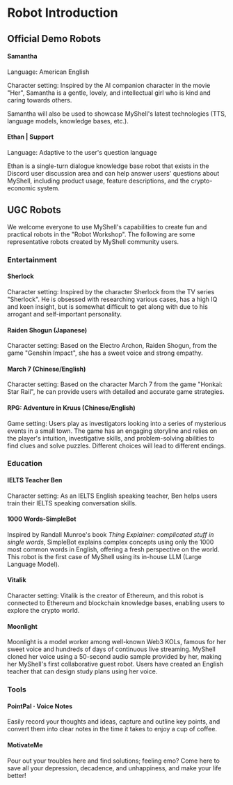# Robot Introduction

## Official Demo Robots

#### Samantha

Language: American English

Character setting: Inspired by the AI companion character in the movie "Her", Samantha is a gentle, lovely, and intellectual girl who is kind and caring towards others.

Samantha will also be used to showcase MyShell's latest technologies (TTS, language models, knowledge bases, etc.).

#### Ethan | Support

Language: Adaptive to the user's question language

Ethan is a single-turn dialogue knowledge base robot that exists in the Discord user discussion area and can help answer users' questions about MyShell, including product usage, feature descriptions, and the crypto-economic system.

## UGC Robots

We welcome everyone to use MyShell's capabilities to create fun and practical robots in the "Robot Workshop". The following are some representative robots created by MyShell community users.

### Entertainment

#### Sherlock

Character setting: Inspired by the character Sherlock from the TV series "Sherlock". He is obsessed with researching various cases, has a high IQ and keen insight, but is somewhat difficult to get along with due to his arrogant and self-important personality.

#### Raiden Shogun (Japanese)

Character setting: Based on the Electro Archon, Raiden Shogun, from the game "Genshin Impact", she has a sweet voice and strong empathy.

#### March 7 (Chinese/English)

Character setting: Based on the character March 7 from the game "Honkai: Star Rail", he can provide users with detailed and accurate game strategies.

#### RPG: Adventure in Kruus (Chinese/English)

Game setting: Users play as investigators looking into a series of mysterious events in a small town. The game has an engaging storyline and relies on the player's intuition, investigative skills, and problem-solving abilities to find clues and solve puzzles. Different choices will lead to different endings.

### Education

#### IELTS Teacher Ben

Character setting: As an IELTS English speaking teacher, Ben helps users train their IELTS speaking conversation skills.

#### 1000 Words-SimpleBot

Inspired by Randall Munroe's book _Thing Explainer: complicated stuff in single words_, SimpleBot explains complex concepts using only the 1000 most common words in English, offering a fresh perspective on the world. This robot is the first case of MyShell using its in-house LLM (Large Language Model).

#### Vitalik

Character setting: Vitalik is the creator of Ethereum, and this robot is connected to Ethereum and blockchain knowledge bases, enabling users to explore the crypto world.

#### Moonlight

Moonlight is a model worker among well-known Web3 KOLs, famous for her sweet voice and hundreds of days of continuous live streaming. MyShell cloned her voice using a 50-second audio sample provided by her, making her MyShell's first collaborative guest robot. Users have created an English teacher that can design study plans using her voice.

### Tools

#### PointPal · Voice Notes

Easily record your thoughts and ideas, capture and outline key points, and convert them into clear notes in the time it takes to enjoy a cup of coffee.

#### MotivateMe

Pour out your troubles here and find solutions; feeling emo? Come here to save all your depression, decadence, and unhappiness, and make your life better!